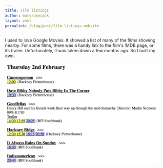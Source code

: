 ```yaml
---
title: Film listings
author: maryrosecook
layout: post
permalink: /blog/post/film-listings-website
---
```


I used to love Google Movies.  It showed a list of many of the films showing nearby.  For some films, there was a handy link to the film's IMDB page, or its trailer. Unfortunately, it was taken down a few months ago.  So I built my own.

![Film listings website screenshot](/images/film-listings.png)
